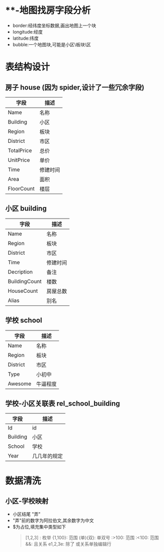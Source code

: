 # \*\*-地图找房字段分析

- border:经纬度坐标数据,画出地图上一个块
- longitude:经度
- latitude:纬度
- bubble:一个地图块,可能是小区\板块\区

# 表结构设计

## 房子 house (因为 spider,设计了一些冗余字段)

| 字段       | 描述     |
| ---------- | -------- |
| Name       | 名称     |
| Building   | 小区     |
| Region     | 板块     |
| District   | 市区     |
| TotalPrice | 总价     |
| UnitPrice  | 单价     |
| Time       | 修建时间 |
| Area       | 面积     |
| FloorCount | 楼层     |

## 小区 building

| 字段          | 描述     |
| ------------- | -------- |
| Name          | 名称     |
| Region        | 板块     |
| District      | 市区     |
| Time          | 修建时间 |
| Decription    | 备注     |
| BuildingCount | 楼数     |
| HouseCount    | 房屋总数 |
| Alias         | 别名     |

## 学校 school

| 字段     | 描述     |
| -------- | -------- |
| Name     | 名称     |
| Region   | 板块     |
| District | 市区     |
| Type     | 小初中   |
| Awesome  | 牛逼程度 |

## 学校-小区关联表 rel_school_building

| 字段     | 描述         |
| -------- | ------------ |
| Id       | id           |
| Building | 小区         |
| School   | 学校         |
| Year     | 几几年的规定 |

# 数据清洗

## 小区-学校映射

- 小区结尾 "弄"
- "弄"前的数字为阿拉伯文,其余数字为中文
- $为占位,填充集中类型如下
  > [1,2,3] : 枚举
  > {1,100}: 范围
  > (单)(双): 单双号
  > :>100: 范围
  > :<100: 范围
  > &&: 且关系
  > e1,2,3e: 除了
  > 或关系单独编辑行
